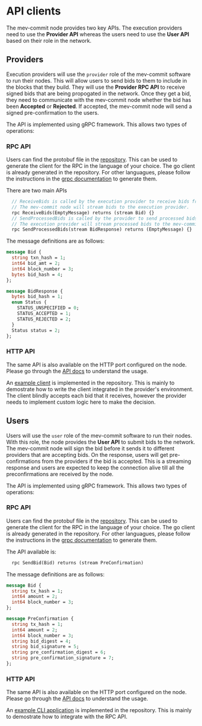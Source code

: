 # API clients

The mev-commit node provides two key APIs. The execution providers need to use the **Provider API** whereas the users need to use the **User API** based on their role in the network.

## Providers

Execution providers will use the `provider` role of the mev-commit software to run their nodes. This will allow users to send bids to them to include in the blocks that they build. They will use the **Provider RPC API** to receive signed bids that are being propogated in the network. Once they get a bid, they need to communicate with the mev-commit node whether the bid has been **Accepted** or **Rejected**. If accepted, the mev-commit node will send a signed pre-confirmation to the users.

The API is implemented using gRPC framework. This allows two types of operations:

### RPC API

Users can find the protobuf file in the [repository](https://github.com/primevprotocol/mev-commit/blob/main/rpc/providerapi/v1/providerapi.proto). This can be used to generate the client for the RPC in the language of your choice. The go client is already generated in the repository. For other languagues, please follow the instructions in the [grpc documentation](https://grpc.io/docs/languages/) to generate them.

There are two main APIs
```proto
  // ReceiveBids is called by the execution provider to receive bids from the mev-commit node.
  // The mev-commit node will stream bids to the execution provider.
  rpc ReceiveBids(EmptyMessage) returns (stream Bid) {}
  // SendProcessedBids is called by the provider to send processed bids to the mev-commit node.
  // The execution provider will stream processed bids to the mev-commit node.
  rpc SendProcessedBids(stream BidResponse) returns (EmptyMessage) {}
```

The message definitions are as follows:
```proto
message Bid {
  string txn_hash = 1;
  int64 bid_amt = 2;
  int64 block_number = 3;
  bytes bid_hash = 4;
};

message BidResponse {
  bytes bid_hash = 1;
  enum Status {
    STATUS_UNSPECIFIED = 0;
    STATUS_ACCEPTED = 1;
    STATUS_REJECTED = 2;
  }
  Status status = 2;
};

```

### HTTP API

The same API is also available on the HTTP port configured on the node. Please go through the [API docs](https://mev-commit-docs.s3.amazonaws.com/provider.html) to understand the usage.

An [example client](https://github.com/primevprotocol/mev-commit/tree/main/examples/provideremulator) is implemented in the repository. This is mainly to demostrate how to write the client integrated in the provider's environment. The client blindly accepts each bid that it receives, however the provider needs to implement custom logic here to make the decision.

## Users

Users will use the `user` role of the mev-commit software to run their nodes. With this role, the node provides the **User API** to submit bids to the network. The mev-commit node will sign the bid before it sends it to different providers that are accepting bids. On the response, users will get pre-confirmations from the providers if the bid is accepted. This is a streaming response and users are expected to keep the connection alive till all the preconfirmations are received by the node.

The API is implemented using gRPC framework. This allows two types of operations:

### RPC API

Users can find the protobuf file in the [repository](https://github.com/primevprotocol/mev-commit/blob/main/rpc/userapi/v1/userapi.proto). This can be used to generate the client for the RPC in the language of your choice. The go client is already generated in the repository. For other languagues, please follow the instructions in the [grpc documentation](https://grpc.io/docs/languages/) to generate them.

The API available is:
```proto
  rpc SendBid(Bid) returns (stream PreConfirmation)
```

The message definitions are as follows:
```proto
message Bid {
  string tx_hash = 1;
  int64 amount = 2;
  int64 block_number = 3;
};

message PreConfirmation {
  string tx_hash = 1;
  int64 amount = 2;
  int64 block_number = 3;
  string bid_digest = 4;
  string bid_signature = 5;
  string pre_confirmation_digest = 6;
  string pre_confirmation_signature = 7;
};
```

### HTTP API

The same API is also available on the HTTP port configured on the node. Please go through the [API docs](https://mev-commit-docs.s3.amazonaws.com/user.html) to understand the usage.

An [example CLI application](https://github.com/primevprotocol/mev-commit/tree/main/examples/usercli) is implemented in the repository. This is mainly to demostrate how to integrate with the RPC API.


